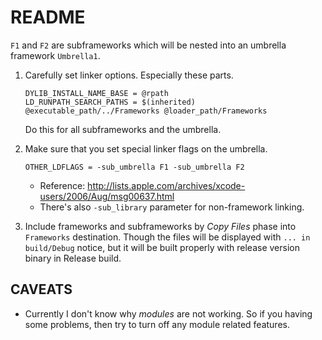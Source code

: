 README
======



`F1` and `F2` are subframeworks which will be nested into an umbrella framework
`Umbrella1`.




1.	Carefully set linker options. Especially these parts.

		DYLIB_INSTALL_NAME_BASE = @rpath
		LD_RUNPATH_SEARCH_PATHS = $(inherited) @executable_path/../Frameworks @loader_path/Frameworks

	Do this for all subframeworks and the umbrella.

2.	Make sure that you set special linker flags on the umbrella.

		OTHER_LDFLAGS = -sub_umbrella F1 -sub_umbrella F2

	*	Reference: http://lists.apple.com/archives/xcode-users/2006/Aug/msg00637.html
	*	There's also `-sub_library` parameter for non-framework linking.

3.	Include frameworks and subframeworks by *Copy Files* phase into `Frameworks` destination.
	Though the files will be displayed with `... in build/Debug` notice, but it will be built properly
	with release version binary in Release build.





CAVEATS
-------

-	Currently I don't know why *modules* are not working.
	So if you having some problems, then try to turn off any module related features.




